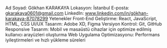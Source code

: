 Ad Soyad: Gökhan KARAKAYA
Lokasyon: İstanbul
E-posta: gkarakaya0601@gmail.com
LinkedIn: www.linkedin.com/in/gökhan-karakaya-87078299
Yetenekler
Front-End Geliştirme: React, JavaScript, HTML, CSS
UI/UX Tasarım: Adobe XD, Figma
Versiyon Kontrol: Git, GitHub
Responsive Tasarım: Mobil ve masaüstü cihazlar için optimize edilmiş kullanıcı arayüzleri oluşturma
Web Uygulama Optimizasyonu: Performans iyileştirmeleri ve hızlı yükleme süreleri

